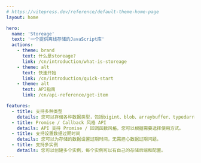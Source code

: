 ```yaml
---
# https://vitepress.dev/reference/default-theme-home-page
layout: home

hero:
  name: 'Storeage'
  text: '一个提供离线存储的JavaScript库'
  actions:
    - theme: brand
      text: 什么是storeage?
      link: /cn/introduction/what-is-storeage
    - theme: alt
      text: 快速开始
      link: /cn/introduction/quick-start
    - theme: alt
      text: API指南
      link: /cn/api-reference/get-item

features:
  - title: 支持多种类型
    details: 您可以存储各种数据类型，包括bigint、blob、arraybuffer、typedarray、object、array等。
  - title: Promise / Callback 风格 API
    details: API 支持 Promise / 回调函数风格，您可以根据需要选择使用方式。
  - title: 支持设置数据过期时间
    details: 您可以为存储的数据设置过期时间，无需担心数据过期问题。
  - title: 支持多实例
    details: 您可以创建多个实例，每个实例可以有自己的存储后端和配置。
---
```

